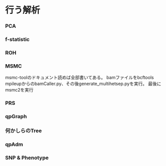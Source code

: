 # 行う解析
### PCA
### f-statistic
### ROH
### MSMC
msmc-toolのドキュメント読めば全部書いてある。
bamファイルをbcftools mpileupからのbamCaller.py、その後generate_multihetsep.pyを実行。
最後にmsmc2を実行

### PRS
### qpGraph
### 何かしらのTree
### qpAdm
### SNP & Phenotype